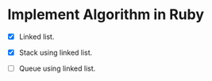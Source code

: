 Implement Algorithm in Ruby
===========================

-[x] Linked list.
-[x] Stack using linked list.
-[ ] Queue using linked list.

